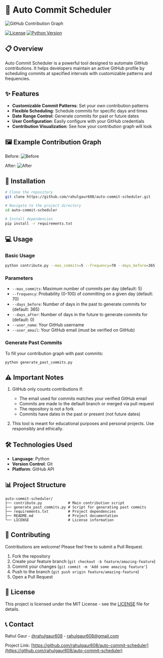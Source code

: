 # 🚀 Auto Commit Scheduler

![GitHub Contribution Graph](https://example.com/contribution-graph.jpg)

[![License](https://img.shields.io/badge/License-MIT-blue.svg)](LICENSE)
[![Python Version](https://img.shields.io/badge/python-3.6%2B-blue)](https://www.python.org/downloads/)

## 📋 Overview

Auto Commit Scheduler is a powerful tool designed to automate GitHub contributions. It helps developers maintain an active GitHub profile by scheduling commits at specified intervals with customizable patterns and frequencies.

## ✨ Features

- **Customizable Commit Patterns**: Set your own contribution patterns
- **Flexible Scheduling**: Schedule commits for specific days and times
- **Date Range Control**: Generate commits for past or future dates
- **User Configuration**: Easily configure with your GitHub credentials
- **Contribution Visualization**: See how your contribution graph will look

## 🖼️ Example Contribution Graph

Before:
![Before](https://example.com/before.jpg)

After:
![After](https://example.com/after.jpg)

## 🚀 Installation

```bash
# Clone the repository
git clone https://github.com/rahulgaur608/auto-commit-scheduler.git

# Navigate to the project directory
cd auto-commit-scheduler

# Install dependencies
pip install -r requirements.txt
```

## 💻 Usage

### Basic Usage

```bash
python contribute.py --max_commits=5 --frequency=70 --days_before=365 --days_after=0 --user_name="Your Name" --user_email="your.email@example.com"
```

### Parameters

- `--max_commits`: Maximum number of commits per day (default: 5)
- `--frequency`: Probability (0-100) of committing on a given day (default: 70)
- `--days_before`: Number of days in the past to generate commits for (default: 365)
- `--days_after`: Number of days in the future to generate commits for (default: 0)
- `--user_name`: Your GitHub username
- `--user_email`: Your GitHub email (must be verified on GitHub)

### Generate Past Commits

To fill your contribution graph with past commits:

```bash
python generate_past_commits.py
```

## ⚠️ Important Notes

1. GitHub only counts contributions if:
   - The email used for commits matches your verified GitHub email
   - Commits are made to the default branch or merged via pull request
   - The repository is not a fork
   - Commits have dates in the past or present (not future dates)

2. This tool is meant for educational purposes and personal projects. Use responsibly and ethically.

## 🛠️ Technologies Used

- **Language**: Python
- **Version Control**: Git
- **Platform**: GitHub API

## 📊 Project Structure

```
auto-commit-scheduler/
├── contribute.py            # Main contribution script
├── generate_past_commits.py # Script for generating past commits
├── requirements.txt         # Project dependencies
├── README.md                # Project documentation
└── LICENSE                  # License information
```

## 🤝 Contributing

Contributions are welcome! Please feel free to submit a Pull Request.

1. Fork the repository
2. Create your feature branch (`git checkout -b feature/amazing-feature`)
3. Commit your changes (`git commit -m 'Add some amazing feature'`)
4. Push to the branch (`git push origin feature/amazing-feature`)
5. Open a Pull Request

## 📄 License

This project is licensed under the MIT License - see the [LICENSE](LICENSE) file for details.

## 📞 Contact

Rahul Gaur - [@rahulgaur608](https://twitter.com/rahulgaur608) - rahulgaur608@gmail.com

Project Link: [https://github.com/rahulgaur608/auto-commit-scheduler](https://github.com/rahulgaur608/auto-commit-scheduler) 